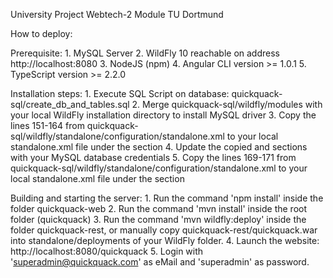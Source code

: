 University Project
Webtech-2 Module
TU Dortmund

How to deploy:

Prerequisite:
	1. MySQL Server
	2. WildFly 10 reachable on address http://localhost:8080
	3. NodeJS (npm)
	4. Angular CLI version >= 1.0.1
	5. TypeScript version >= 2.2.0


Installation steps:
	1. Execute SQL Script on database: quickquack-sql/create_db_and_tables.sql
	2. Merge quickquack-sql/wildfly/modules with your local WildFly installation directory to install MySQL driver
	3. Copy the lines 151-164 from quickquack-sql/wildfly/standalone/configuration/standalone.xml to your local standalone.xml file under the <datasources> section
	4. Update the copied <user-name> and <password> sections with your MySQL database credentials
	5. Copy the lines 169-171 from quickquack-sql/wildfly/standalone/configuration/standalone.xml to your local standalone.xml file under the <drivers> section


Building and starting the server:
	1. Run the command 'npm install' inside the folder quickquack-web
	2. Run the command 'mvn install' inside the root folder (quickquack)
	3. Run the command 'mvn wildfly:deploy' inside the folder quickquack-rest, or manually copy quickquack-rest/quickquack.war into standalone/deployments of your WildFly folder.
	4. Launch the website: http://localhost:8080/quickquack
	5. Login with 'superadmin@quickquack.com' as eMail and 'superadmin' as password.
